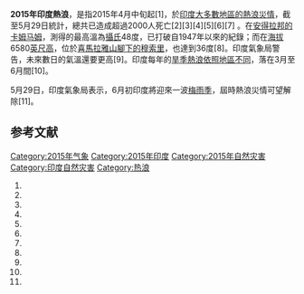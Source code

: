 **2015年印度熱浪**，是指2015年4月中旬起\[1\]，於[印度大多數地區的](../Page/印度.md "wikilink")[熱浪災情](../Page/熱浪.md "wikilink")，截至5月29日統計，總共已造成超過2000人死亡\[2\]\[3\]\[4\]\[5\]\[6\]\[7\]
。在[安得拉邦的](../Page/安得拉邦.md "wikilink")[卡姆马姆](../Page/卡姆马姆.md "wikilink")，測得的最高溫為[攝氏](../Page/攝氏.md "wikilink")48度，已打破自1947年以來的紀錄；而在[海拔](../Page/海拔.md "wikilink")6580[英尺高](../Page/英尺.md "wikilink")，位於[喜馬拉雅山腳下的](../Page/喜馬拉雅山.md "wikilink")[穆索里](../Page/穆索里.md "wikilink")，也達到36度\[8\]。印度氣象局警告，未來數日的氣溫還要更高\[9\]。印度每年的[旱季熱浪依照地區不同](../Page/旱季.md "wikilink")，落在3月至6月間\[10\]。

5月29日，印度氣象局表示，6月初印度將迎來一波[梅雨季](../Page/梅雨.md "wikilink")，屆時熱浪災情可望解除\[11\]。

## 参考文献

[Category:2015年气象](https://zh.wikipedia.org/wiki/Category:2015年气象 "wikilink")
[Category:2015年印度](https://zh.wikipedia.org/wiki/Category:2015年印度 "wikilink")
[Category:2015年自然灾害](https://zh.wikipedia.org/wiki/Category:2015年自然灾害 "wikilink")
[Category:印度自然灾害](https://zh.wikipedia.org/wiki/Category:印度自然灾害 "wikilink")
[Category:热浪](https://zh.wikipedia.org/wiki/Category:热浪 "wikilink")

1.

2.
3.

4.

5.

6.

7.

8.

9.

10.

11.